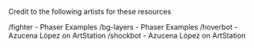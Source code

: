 Credit to the following artists for these resources

/fighter - Phaser Examples
/bg-layers - Phaser Examples
/hoverbot - Azucena López on ArtStation
/shockbot - Azucena López on ArtStation